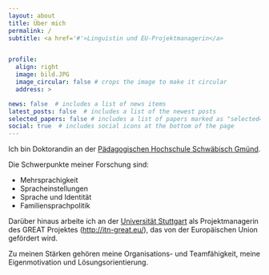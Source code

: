 ```yaml
---
layout: about
title: Über mich
permalink: /
subtitle: <a href='#'>Linguistin und EU-Projektmanagerin</a>


profile:
  align: right
  image: bild.JPG
  image_circular: false # crops the image to make it circular
  address: >

news: false  # includes a list of news items
latest_posts: false  # includes a list of the newest posts
selected_papers: false # includes a list of papers marked as "selected={true}"
social: true  # includes social icons at the bottom of the page
---
```


Ich bin Doktorandin an der [Pädagogischen Hochschule Schwäbisch Gmünd](https://www.ph-gmuend.de). 

Die Schwerpunkte meiner Forschung sind:
- Mehrsprachigkeit
- Spracheinstellungen
- Sprache und Identität
- Familiensprachpolitik


Darüber hinaus arbeite ich an der [Universität Stuttgart](https://www.uni-stuttgart.de) als
Projektmanagerin des GREAT Projektes (http://itn-great.eu/), das von der Europäischen Union
gefördert wird.

Zu meinen Stärken gehören meine Organisations- und Teamfähigkeit, meine Eigenmotivation und
Lösungsorientierung.
